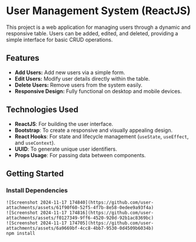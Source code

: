 # User Management System (ReactJS)

This project is a web application for managing users through a dynamic and responsive table. Users can be added, edited, and deleted, providing a simple interface for basic CRUD operations.

## Features

- **Add Users:** Add new users via a simple form.
- **Edit Users:** Modify user details directly within the table.
- **Delete Users:** Remove users from the system easily.
- **Responsive Design:** Fully functional on desktop and mobile devices.

## Technologies Used

- **ReactJS**: For building the user interface.
- **Bootstrap**: To create a responsive and visually appealing design.
- **React Hooks**: For state and lifecycle management (`useState`, `useEffect`, and `useContext`).
- **UUID**: To generate unique user identifiers.
- **Props Usage**: For passing data between components.

## Getting Started

### Install Dependencies

```bash![Screenshot 2024-11-17 174859](https://github.com/user-attachments/assets/54e5fe5c-6b44-47d0-bbb6-be056e87f9d1)
![Screenshot 2024-11-17 174840](https://github.com/user-attachments/assets/61f90f60-52f5-4f7b-8e58-0edee9a93f4a)
![Screenshot 2024-11-17 174816](https://github.com/user-attachments/assets/f0127349-9ff6-4520-920d-92b1ac8369bc)
![Screenshot 2024-11-17 174705](https://github.com/user-attachments/assets/6a9669bf-4cc8-4bb7-9530-0d4509b6034b)
npm install


